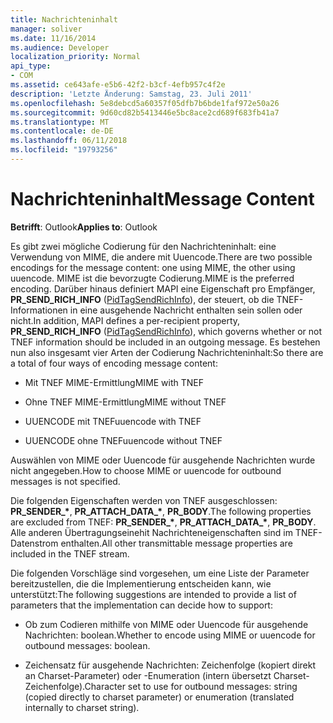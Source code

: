 ```yaml
---
title: Nachrichteninhalt
manager: soliver
ms.date: 11/16/2014
ms.audience: Developer
localization_priority: Normal
api_type:
- COM
ms.assetid: ce643afe-e5b6-42f2-b3cf-4efb957c4f2e
description: 'Letzte Änderung: Samstag, 23. Juli 2011'
ms.openlocfilehash: 5e8debcd5a60357f05dfb7b6bde1faf972e50a26
ms.sourcegitcommit: 9d60cd82b5413446e5bc8ace2cd689f683fb41a7
ms.translationtype: MT
ms.contentlocale: de-DE
ms.lasthandoff: 06/11/2018
ms.locfileid: "19793256"
---
```

# <a name="message-content"></a><span data-ttu-id="b996c-103">Nachrichteninhalt</span><span class="sxs-lookup"><span data-stu-id="b996c-103">Message Content</span></span>

  
  
<span data-ttu-id="b996c-104">**Betrifft**: Outlook</span><span class="sxs-lookup"><span data-stu-id="b996c-104">**Applies to**: Outlook</span></span> 
  
<span data-ttu-id="b996c-105">Es gibt zwei mögliche Codierung für den Nachrichteninhalt: eine Verwendung von MIME, die andere mit Uuencode.</span><span class="sxs-lookup"><span data-stu-id="b996c-105">There are two possible encodings for the message content: one using MIME, the other using uuencode.</span></span> <span data-ttu-id="b996c-106">MIME ist die bevorzugte Codierung.</span><span class="sxs-lookup"><span data-stu-id="b996c-106">MIME is the preferred encoding.</span></span> <span data-ttu-id="b996c-107">Darüber hinaus definiert MAPI eine Eigenschaft pro Empfänger, **PR_SEND_RICH_INFO** ([PidTagSendRichInfo](pidtagsendrichinfo-canonical-property.md)), der steuert, ob die TNEF-Informationen in eine ausgehende Nachricht enthalten sein sollen oder nicht.</span><span class="sxs-lookup"><span data-stu-id="b996c-107">In addition, MAPI defines a per-recipient property, **PR_SEND_RICH_INFO** ([PidTagSendRichInfo](pidtagsendrichinfo-canonical-property.md)), which governs whether or not TNEF information should be included in an outgoing message.</span></span> <span data-ttu-id="b996c-108">Es bestehen nun also insgesamt vier Arten der Codierung Nachrichteninhalt:</span><span class="sxs-lookup"><span data-stu-id="b996c-108">So there are a total of four ways of encoding message content:</span></span>
  
- <span data-ttu-id="b996c-109">Mit TNEF MIME-Ermittlung</span><span class="sxs-lookup"><span data-stu-id="b996c-109">MIME with TNEF</span></span>
    
- <span data-ttu-id="b996c-110">Ohne TNEF MIME-Ermittlung</span><span class="sxs-lookup"><span data-stu-id="b996c-110">MIME without TNEF</span></span>
    
- <span data-ttu-id="b996c-111">UUENCODE mit TNEF</span><span class="sxs-lookup"><span data-stu-id="b996c-111">uuencode with TNEF</span></span>
    
- <span data-ttu-id="b996c-112">UUENCODE ohne TNEF</span><span class="sxs-lookup"><span data-stu-id="b996c-112">uuencode without TNEF</span></span>
    
<span data-ttu-id="b996c-113">Auswählen von MIME oder Uuencode für ausgehende Nachrichten wurde nicht angegeben.</span><span class="sxs-lookup"><span data-stu-id="b996c-113">How to choose MIME or uuencode for outbound messages is not specified.</span></span>
  
<span data-ttu-id="b996c-114">Die folgenden Eigenschaften werden von TNEF ausgeschlossen: **PR_SENDER_\***, **PR_ATTACH_DATA_\***, **PR_BODY**.</span><span class="sxs-lookup"><span data-stu-id="b996c-114">The following properties are excluded from TNEF: **PR_SENDER_\***, **PR_ATTACH_DATA_\***, **PR_BODY**.</span></span> <span data-ttu-id="b996c-115">Alle anderen Übertragungseinehit Nachrichteneigenschaften sind im TNEF-Datenstrom enthalten.</span><span class="sxs-lookup"><span data-stu-id="b996c-115">All other transmittable message properties are included in the TNEF stream.</span></span>
  
<span data-ttu-id="b996c-116">Die folgenden Vorschläge sind vorgesehen, um eine Liste der Parameter bereitzustellen, die die Implementierung entscheiden kann, wie unterstützt:</span><span class="sxs-lookup"><span data-stu-id="b996c-116">The following suggestions are intended to provide a list of parameters that the implementation can decide how to support:</span></span>
  
- <span data-ttu-id="b996c-117">Ob zum Codieren mithilfe von MIME oder Uuencode für ausgehende Nachrichten: boolean.</span><span class="sxs-lookup"><span data-stu-id="b996c-117">Whether to encode using MIME or uuencode for outbound messages: boolean.</span></span>
    
- <span data-ttu-id="b996c-118">Zeichensatz für ausgehende Nachrichten: Zeichenfolge (kopiert direkt an Charset-Parameter) oder -Enumeration (intern übersetzt Charset-Zeichenfolge).</span><span class="sxs-lookup"><span data-stu-id="b996c-118">Character set to use for outbound messages: string (copied directly to charset parameter) or enumeration (translated internally to charset string).</span></span>
    

